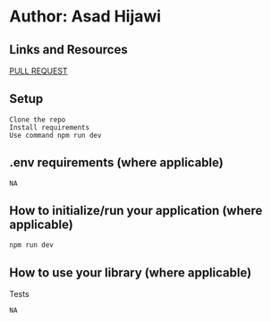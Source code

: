# Author: Asad Hijawi

## Links and Resources

[PULL REQUEST](https://github.com/asadhijj/cookie-stand-admin/pull/3)

## Setup

    Clone the repo
    Install requirements
    Use command npm run dev

## .env requirements (where applicable)

    NA

## How to initialize/run your application (where applicable)

    npm run dev

## How to use your library (where applicable)
Tests

    NA
